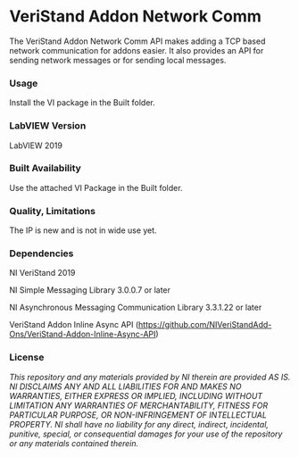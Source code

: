 VeriStand Addon Network Comm
===================

The VeriStand Addon Network Comm API makes adding a TCP based network communication for addons easier.  It also provides an API for sending network messages or for sending local messages. 

### Usage ###
Install the VI package in the Built folder.

### LabVIEW Version ###

LabVIEW 2019

### Built Availability ###

Use the attached VI Package in the Built folder.

### Quality, Limitations ###

The IP is new and is not in wide use yet.

### Dependencies ###

NI VeriStand 2019

NI Simple Messaging Library 3.0.0.7 or later

NI Asynchronous Messaging Communication Library 3.3.1.22 or later

VeriStand Addon Inline Async API (https://github.com/NIVeriStandAdd-Ons/VeriStand-Addon-Inline-Async-API)

### License ###

*This repository and any materials provided by NI therein are provided AS IS. NI DISCLAIMS ANY AND ALL LIABILITIES FOR AND MAKES NO WARRANTIES, EITHER EXPRESS OR IMPLIED, INCLUDING WITHOUT LIMITATION ANY WARRANTIES OF MERCHANTABILITY, FITNESS FOR  PARTICULAR PURPOSE, OR NON-INFRINGEMENT OF INTELLECTUAL PROPERTY. NI shall have no liability for any direct, indirect, incidental, punitive, special, or consequential damages for your use of the repository or any materials contained therein.*
